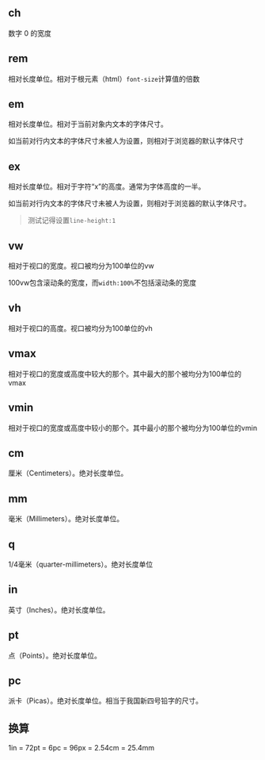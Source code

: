 ## ch

数字 0 的宽度

## rem

相对长度单位。相对于根元素（html）`font-size`计算值的倍数

## em

相对长度单位。相对于当前对象内文本的字体尺寸。

如当前对行内文本的字体尺寸未被人为设置，则相对于浏览器的默认字体尺寸

## ex

相对长度单位。相对于字符“x”的高度。通常为字体高度的一半。

如当前对行内文本的字体尺寸未被人为设置，则相对于浏览器的默认字体尺寸。

> 测试记得设置`line-height:1`

## vw

相对于视口的宽度。视口被均分为100单位的vw

100vw包含滚动条的宽度，而`width:100%`不包括滚动条的宽度

## vh

相对于视口的高度。视口被均分为100单位的vh

## vmax

相对于视口的宽度或高度中较大的那个。其中最大的那个被均分为100单位的vmax

## vmin

相对于视口的宽度或高度中较小的那个。其中最小的那个被均分为100单位的vmin

## cm

厘米（Centimeters）。绝对长度单位。

## mm

毫米（Millimeters）。绝对长度单位。

## q

1/4毫米（quarter-millimeters）。绝对长度单位

## in

英寸（Inches）。绝对长度单位。

## pt

点（Points）。绝对长度单位。

## pc

派卡（Picas）。绝对长度单位。相当于我国新四号铅字的尺寸。

## 换算

1in = 72pt = 6pc = 96px = 2.54cm = 25.4mm

  ​
